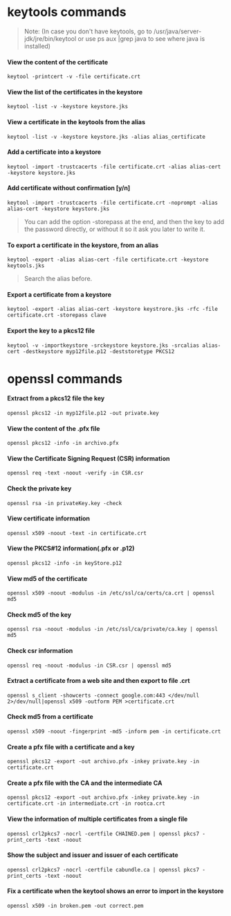 <h1>keytools commands</h1>

> Note: (In case you don't have keytools, go to /usr/java/server-jdk/jre/bin/keytool or use ps aux |grep java to see where java is installed)
<h4>View the content of the certificate</h4>

```keytool -printcert -v -file certificate.crt```

<h4>View the list of the certificates in the keystore</h4>

```keytool -list -v -keystore keystore.jks```

<h4>View a certificate in the keytools from the alias</h4>

```keytool -list -v -keystore keystore.jks -alias alias_certificate```

<h4>Add a certificate into a keystore</h4>

```keytool -import -trustcacerts -file certificate.crt -alias alias-cert -keystore keystore.jks```

<h4>Add certificate without confirmation [y/n]</h4>

```keytool -import -trustcacerts -file certificate.crt -noprompt -alias alias-cert -keystore keystore.jks```

> You can add the option -storepass at the end, and then the key to add the password directly, or without it so it ask you later to write it.
<h4>To export a certificate in the keystore, from an alias</h4>

```keytool -export -alias alias-cert -file certificate.crt -keystore keytools.jks```

> Search the alias before.</h4>

<h4>Export a certificate from a keystore</h4>

```keytool -export -alias alias-cert -keystore keystrore.jks -rfc -file certificate.crt -storepass clave```

<h4>Export the key to a pkcs12 file</h4>

```keytool -v -importkeystore -srckeystore keystore.jks -srcalias alias-cert -destkeystore myp12file.p12 -deststoretype PKCS12```

<h1>openssl commands</h1>
<h4>Extract from a pkcs12 file the key</h4>

```openssl pkcs12 -in myp12file.p12 -out private.key```

<h4>View the content of the .pfx file</h4>

```openssl pkcs12 -info -in archivo.pfx```

<h4>View the Certificate Signing Request (CSR) information</h4>

```openssl req -text -noout -verify -in CSR.csr```

<h4>Check the private key</h4>

```openssl rsa -in privateKey.key -check```

<h4>View certificate information</h4>

```openssl x509 -noout -text -in certificate.crt```

<h4>View the PKCS#12 information(.pfx or .p12)</h4>

```openssl pkcs12 -info -in keyStore.p12```

<h4>View md5 of the certificate</h4>

```openssl x509 -noout -modulus -in /etc/ssl/ca/certs/ca.crt | openssl md5```

<h4>Check md5 of the key</h4>

```openssl rsa -noout -modulus -in /etc/ssl/ca/private/ca.key | openssl md5```
<h4>Check csr information</h4>

```openssl req -noout -modulus -in CSR.csr | openssl md5```

<h4>Extract a certificate from a web site and then  export to file .crt</h4>

```openssl s_client -showcerts -connect google.com:443 </dev/null 2>/dev/null|openssl x509 -outform PEM >certificate.crt```

<h4>Check md5 from a certificate</h4>

```openssl x509 -noout -fingerprint -md5 -inform pem -in certificate.crt```

<h4>Create a pfx file with a certificate and a key</h4>

```openssl pkcs12 -export -out archivo.pfx -inkey private.key -in certificate.crt```
<h4>Create a pfx file with the CA and the intermediate CA</h4>

```openssl pkcs12 -export -out archivo.pfx -inkey private.key -in certificate.crt -in intermediate.crt -in rootca.crt```
<h4>View the information of multiple certificates from a single file</h4>

```openssl crl2pkcs7 -nocrl -certfile CHAINED.pem | openssl pkcs7 -print_certs -text -noout```

<h4>Show the subject and issuer and issuer of each certificate</h4>

```openssl crl2pkcs7 -nocrl -certfile cabundle.ca | openssl pkcs7 -print_certs -text -noout```

<h4>Fix a certificate when the keytool shows an error to import in the keystore</h4>

```openssl x509 -in broken.pem -out correct.pem```
